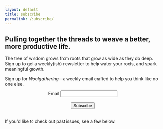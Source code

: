 ```yaml
---
layout: default
title: subscribe
permalink: /subscribe/
---
```


## Pulling together the threads to weave a better, more productive life.

The tree of wisdom grows from roots that grow as wide as they do deep.
Sign up to get a weekly(ish) newsletter to help water your roots, and spark meaningful growth.


Sign up for *Woolgathering*&mdash;a weekly email crafted to help you think like no one else.  


<form action="http://email.mikesturm.net/subscribe" method="POST" accept-charset="utf-8">
<div class="form-group" align="center">
	<label for="exampleInputEmail1">Email</label>
	<input type="email" name="email" id="email"/>
	</div>
<br/>
<div align="center">
	<input type="hidden" name="list" value="na833GQBpepzsQD1Wl3Gow"/>
	<input type="hidden" name="subform" value="yes"/>
	<button type="submit" class="btn btn-primary">Subscribe</button>
	</div>
</form>
<br>
If you'd like to check out past issues, see a few below.
<br>
<div>
<style type="text/css"  media="all">
<script language="JavaScript" src="http://www.vanderbilt.edu/asset/feed/feed2js.php?src=http%3A%2F%2Ffeeds.feedburner.com%2Fmikesturm%2FVuQb&amp;date=y&amp;targ=y" type="text/javascript"></script>

</style>
</div>  
